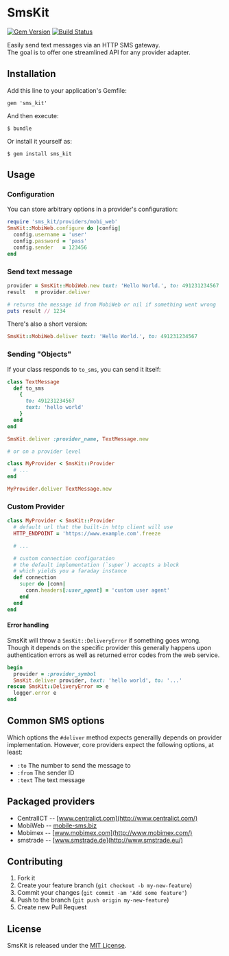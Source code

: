 # SmsKit
[![Gem Version](https://badge.fury.io/rb/sms_kit.svg)](https://badge.fury.io/rb/sms_kit)
[![Build Status](https://travis-ci.org/jamii-Technologies/sms_kit.svg?branch=master)](https://travis-ci.org/jamii-Technologies/sms_kit)

Easily send text messages via an HTTP SMS gateway.  
The goal is to offer one streamlined API for any provider adapter.

## Installation

Add this line to your application's Gemfile:

    gem 'sms_kit'

And then execute:

    $ bundle

Or install it yourself as:

    $ gem install sms_kit

## Usage

### Configuration

You can store arbitrary options in a provider's configuration:

```rb
require 'sms_kit/providers/mobi_web'
SmsKit::MobiWeb.configure do |config|
  config.username = 'user'
  config.password = 'pass'
  config.sender   = 123456
end
```

### Send text message

```rb
provider = SmsKit::MobiWeb.new text: 'Hello World.', to: 491231234567
result   = provider.deliver

# returns the message id from MobiWeb or nil if something went wrong
puts result // 1234
```

There's also a short version:

```rb
SmsKit::MobiWeb.deliver text: 'Hello World.', to: 491231234567
```

### Sending "Objects"

If your class responds to `to_sms`, you can send it itself:

```rb
class TextMessage
  def to_sms
    {
      to: 491231234567
      text: 'hello world'
    }
  end
end

SmsKit.deliver :provider_name, TextMessage.new

# or on a provider level

class MyProvider < SmsKit::Provider
  # ...
end

MyProvider.deliver TextMessage.new

```

### Custom Provider

```rb
class MyProvider < SmsKit::Provider
  # default url that the built-in http client will use
  HTTP_ENDPOINT = 'https://www.example.com'.freeze

  # ...

  # custom connection configuration
  # the default implementation (`super`) accepts a block
  # which yields you a faraday instance
  def connection
    super do |conn|
      conn.headers[:user_agent] = 'custom user agent'
    end
  end
end
```

#### Error handling

SmsKit will throw a `SmsKit::DeliveryError` if something goes wrong.
Though it depends on the specific provider this generally happens
upon authentication errors as well as returned error codes from the web service.

```rb
begin
  provider = :provider_symbol
  SmsKit.deliver provider, text: 'hello world', to: '...'
rescue SmsKit::DeliveryError => e
  logger.error e
end
```

## Common SMS options

Which options the `#deliver` method expects generallly depends on provider implementation.
However, core providers expect the following options, at least:

- `:to` The number to send the message to
- `:from` The sender ID
- `:text` The text message

## Packaged providers

- CentralICT -- [www.centralict.com](http://www.centralict.com/)
- MobiWeb -- [mobile-sms.biz](http://mobile-sms.biz/)
- Mobimex -- [www.mobimex.com](http://www.mobimex.com/)
- smstrade -- [www.smstrade.de](http://www.smstrade.eu/)

## Contributing

1. Fork it
2. Create your feature branch (`git checkout -b my-new-feature`)
3. Commit your changes (`git commit -am 'Add some feature'`)
4. Push to the branch (`git push origin my-new-feature`)
5. Create new Pull Request

## License

SmsKit is released under the [MIT License](http://www.opensource.org/licenses/MIT).
